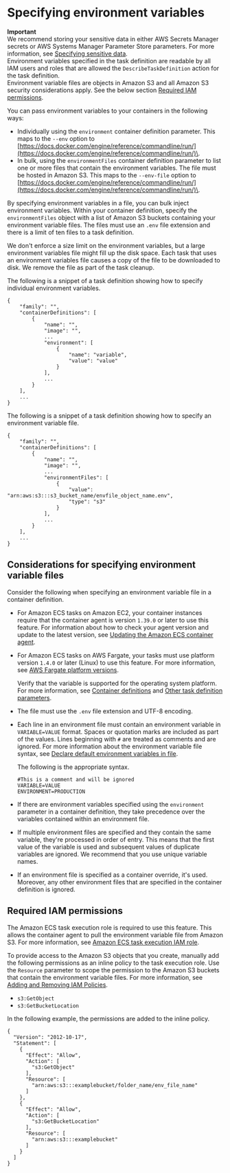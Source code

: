 # Specifying environment variables<a name="taskdef-envfiles"></a>

**Important**  
 We recommend storing your sensitive data in either AWS Secrets Manager secrets or AWS Systems Manager Parameter Store parameters\. For more information, see [Specifying sensitive data](specifying-sensitive-data.md)\.  
Environment variables specified in the task definition are readable by all IAM users and roles that are allowed the `DescribeTaskDefinition` action for the task definition\.  
Environment variable files are objects in Amazon S3 and all Amazon S3 security considerations apply\. See the below section [Required IAM permissions](#taskdef-envfiles-iam)\.

You can pass environment variables to your containers in the following ways:
+ Individually using the `environment` container definition parameter\. This maps to the `--env` option to [https://docs.docker.com/engine/reference/commandline/run/](https://docs.docker.com/engine/reference/commandline/run/)\.
+ In bulk, using the `environmentFiles` container definition parameter to list one or more files that contain the environment variables\. The file must be hosted in Amazon S3\. This maps to the `--env-file` option to [https://docs.docker.com/engine/reference/commandline/run/](https://docs.docker.com/engine/reference/commandline/run/)\.

By specifying environment variables in a file, you can bulk inject environment variables\. Within your container definition, specify the `environmentFiles` object with a list of Amazon S3 buckets containing your environment variable files\. The files must use an `.env` file extension and there is a limit of ten files to a task definition\.

We don't enforce a size limit on the environment variables, but a large environment variables file might fill up the disk space\. Each task that uses an environment variables file causes a copy of the file to be downloaded to disk\. We remove the file as part of the task cleanup\. 

The following is a snippet of a task definition showing how to specify individual environment variables\.

```
{
    "family": "",
    "containerDefinitions": [
        {
            "name": "",
            "image": "",
            ...
            "environment": [
                {
                    "name": "variable",
                    "value": "value"
                }
            ],
            ...
        }
    ],
    ...
}
```

The following is a snippet of a task definition showing how to specify an environment variable file\.

```
{
    "family": "",
    "containerDefinitions": [
        {
            "name": "",
            "image": "",
            ...
            "environmentFiles": [
                {
                    "value": "arn:aws:s3:::s3_bucket_name/envfile_object_name.env",
                    "type": "s3"
                }
            ],
            ...
        }
    ],
    ...
}
```

## Considerations for specifying environment variable files<a name="taskdef-envfiles-considerations"></a>

Consider the following when specifying an environment variable file in a container definition\.
+ For Amazon ECS tasks on Amazon EC2, your container instances require that the container agent is version `1.39.0` or later to use this feature\. For information about how to check your agent version and update to the latest version, see [Updating the Amazon ECS container agent](ecs-agent-update.md)\.
+ For Amazon ECS tasks on AWS Fargate, your tasks must use platform version `1.4.0` or later \(Linux\) to use this feature\. For more information, see [AWS Fargate platform versions](platform_versions.md)\.

  Verify that the variable is supported for the operating system platform\. For more information, see [Container definitions](task_definition_parameters.md#container_definitions) and [Other task definition parameters](task_definition_parameters.md#other_task_definition_params)\.
+ The file must use the `.env` file extension and UTF\-8 encoding\.
+ Each line in an environment file must contain an environment variable in `VARIABLE=VALUE` format\. Spaces or quotation marks are included as part of the values\. Lines beginning with `#` are treated as comments and are ignored\. For more information about the environment variable file syntax, see [Declare default environment variables in file](https://docs.docker.com/compose/env-file/)\.

  The following is the appropriate syntax\.

  ```
  #This is a comment and will be ignored
  VARIABLE=VALUE
  ENVIRONMENT=PRODUCTION
  ```
+ If there are environment variables specified using the `environment` parameter in a container definition, they take precedence over the variables contained within an environment file\.
+ If multiple environment files are specified and they contain the same variable, they're processed in order of entry\. This means that the first value of the variable is used and subsequent values of duplicate variables are ignored\. We recommend that you use unique variable names\.
+ If an environment file is specified as a container override, it's used\. Moreover, any other environment files that are specified in the container definition is ignored\.

## Required IAM permissions<a name="taskdef-envfiles-iam"></a>

The Amazon ECS task execution role is required to use this feature\. This allows the container agent to pull the environment variable file from Amazon S3\. For more information, see [Amazon ECS task execution IAM role](task_execution_IAM_role.md)\.

To provide access to the Amazon S3 objects that you create, manually add the following permissions as an inline policy to the task execution role\. Use the `Resource` parameter to scope the permission to the Amazon S3 buckets that contain the environment variable files\. For more information, see [Adding and Removing IAM Policies](https://docs.aws.amazon.com/IAM/latest/UserGuide/access_policies_manage-attach-detach.html)\.
+ `s3:GetObject`
+ `s3:GetBucketLocation`

In the following example, the permissions are added to the inline policy\.

```
{
  "Version": "2012-10-17",
  "Statement": [
    {
      "Effect": "Allow",
      "Action": [
        "s3:GetObject"
      ],
      "Resource": [
        "arn:aws:s3:::examplebucket/folder_name/env_file_name"
      ]
    },
    {
      "Effect": "Allow",
      "Action": [
        "s3:GetBucketLocation"
      ],
      "Resource": [
        "arn:aws:s3:::examplebucket"
      ]
    }
  ]
}
```